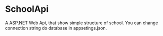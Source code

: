 # SchoolApi
A ASP.NET Web Api, that show simple structure of school. 
You can change connection string do database in appsetings.json.
